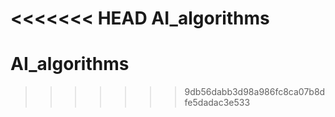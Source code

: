 <<<<<<< HEAD
AI_algorithms
=======
# AI_algorithms
>>>>>>> 9db56dabb3d98a986fc8ca07b8dfe5dadac3e533
